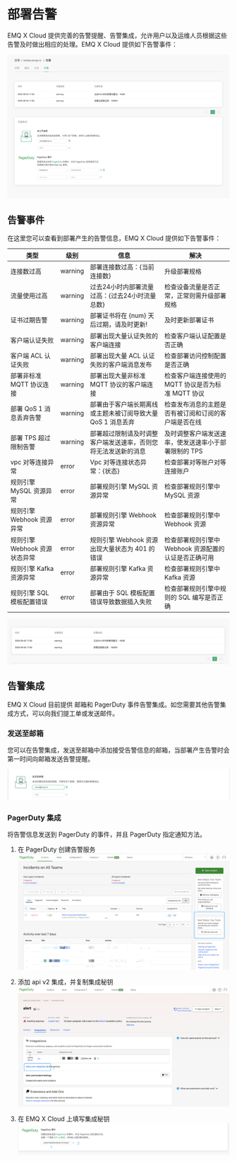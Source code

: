 # 部署告警

EMQ X Cloud 提供完善的告警提醒、告警集成，允许用户以及运维人员根据这些告警及时做出相应的处理。EMQ X Cloud 提供如下告警事件：

![alert_integrations](./_assets/alerts_info.png)



## 告警事件

在这里您可以查看到部署产生的告警信息，EMQ X Cloud 提供如下告警事件：

| 类型                      | 级别     | 信息                                                   | 解决                                            |
| ------------------------ | -------  | ----------------------------------------------------- | ----------------------------------------------- |
| 连接数过高                 | warning  | 部署连接数过高：{当前连接数}                              | 升级部署规格                                      |
| 流量使用过高                | warning | 过去24小时内部署流量过高：{过去24小时流量总数}               | 检查设备流量是否正常，正常则需升级部署规格             |
| 证书过期告警                | warning | 部署证书将在 {num} 天后过期，请及时更新!                    | 及时更新部署证书                                  |
| 客户端认证失败              | warning | 部署出现大量认证失败的客户端连接                            | 检查客户端认证配置是否正确                          |
| 客户端 ACL 认证失败         | warning | 部署出现大量 ACL 认证失败的客户端消息发布                    | 检查部署访问控制配置是否正确                         |
| 部署非标准 MQTT 协议连接     | warning | 部署出现大量非标准 MQTT 协议的客户端连接                    | 检查客户端连接使用的 MQTT 协议是否为标准 MQTT 协议     |
| 部署 QoS 1 消息丢弃告警      | warning | 部署由于客户端长期离线或主题未被订阅导致大量 QoS 1 消息丢弃    | 检查发布消息的主题是否有被订阅和订阅的客户端是否在线     |
| 部署 TPS 超过限制告警        | warning | 部署超过限制请及时调整客户端发送速率，否则您将无法发送新的消息   | 及时调整客户端发送速率，使发送速率小于部署限制的 TPS |
| vpc 对等连接异常            | error   | Vpc 对等连接状态异常：{状态}                               | 检查部署对等账户对等连接账户                         |
| 规则引擎 MySQL 资源异常      | error   | 部署规则引擎 MySQL 资源异常                               | 检查部署规则引擎中 MySQL 资源                       |
| 规则引擎 Webhook 资源异常    | error   | 部署规则引擎 Webhook 资源异常                             | 检查部署规则引擎中 Webhook 资源                      |
| 规则引擎 Webhook 资源状态异常 | error   | 规则引擎 Webhook 资源出现大量状态为 401 的错误              | 检查部署规则引擎中 Webhook 资源配置的认证是否正确可用   |
| 规则引擎 Kafka 资源异常      | error   | 部署规则引擎 Kafka 资源异常                               | 检查部署规则引擎中 Kafka 资源                        |
| 规则引擎 SQL 模板配置错误     | error   | 部署由于 SQL 模板配置错误导致数据插入失败                   | 检查部署规则引擎中规则的 SQL 编写是否正确               |


![alert_integrations](./_assets/alert_events.png)



## 告警集成

EMQ X Cloud 目前提供 邮箱和 PagerDuty 事件告警集成。如您需要其他告警集成方式，可以向我们提工单或发送邮件。



### 发送至邮箱

您可以在告警集成，发送至邮箱中添加接受告警信息的邮箱，当部署产生告警时会第一时间向邮箱发送告警提醒。

![email_alert](./_assets/email_alert.png)



### PagerDuty 集成
将告警信息发送到 PagerDuty 的事件，并且 PagerDuty 指定通知方法。

1. 在 PagerDuty 创建告警服务
  ![pagerduty_service](./_assets/pagerduty_service.png)

2. 添加 api v2 集成，并复制集成秘钥
  ![pagerduty_service](./_assets/pagerduty_integrations_api.png)

3. 在 EMQ X Cloud 上填写集成秘钥
  ![pagerduty_alerts](./_assets/pagerduty_alerts.png)